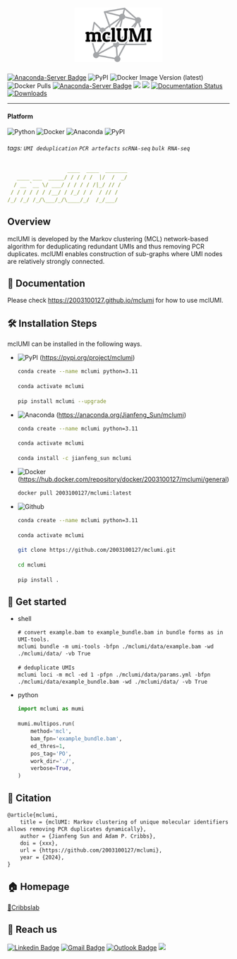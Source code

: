 <h1 align="center">
    <img src="https://github.com/2003100127/mclumi/blob/main/img/mclumi-logo-trans.png?raw=true" width="200" height="124">
    <br>
</h1>



[![Anaconda-Server Badge](https://anaconda.org/jianfeng_sun/mclumi/badges/latest_release_date.svg)](https://anaconda.org/jianfeng_sun/mclumi)
![PyPI](https://img.shields.io/pypi/v/mclumi?logo=PyPI)
![Docker Image Version (latest)](https://img.shields.io/docker/v/2003100127/mclumi)
![Docker Pulls](https://img.shields.io/docker/pulls/2003100127/mclumi)
[![Anaconda-Server Badge](https://anaconda.org/jianfeng_sun/mclumi/badges/version.svg)](https://anaconda.org/jianfeng_sun/mclumi)
![](https://img.shields.io/docker/automated/2003100127/mclumi.svg)
![](https://img.shields.io/github/stars/2003100127/mclumi?logo=GitHub&color=blue)
[![Documentation Status](https://readthedocs.org/projects/mclumi/badge/?version=latest)](https://mclumi.readthedocs.io/en/latest/?badge=latest)
[![Downloads](https://pepy.tech/badge/mclumi)](https://pepy.tech/project/mclumi)

<hr>

#### Platform

![Python](https://img.shields.io/badge/-Python-000?&logo=Python)
![Docker](https://img.shields.io/badge/-Docker-000?&logo=Docker)
![Anaconda](https://img.shields.io/badge/-Anaconda-000?&logo=Anaconda)
![PyPI](https://img.shields.io/badge/-PyPI-000?&logo=PyPI)

###### tags: `UMI deduplication` `PCR artefacts` `scRNA-seq` `bulk RNA-seq`

```yaml
                   ____  ____  _______
   ____ ___  _____/ / / / /  |/  /  _/
  / __ `__ \/ ___/ / / / / /|_/ // /  
 / / / / / / /__/ / /_/ / /  / // /   
/_/ /_/ /_/\___/_/\____/_/  /_/___/
```
## Overview
mclUMI is developed by the Markov clustering (MCL) network-based algorithm for deduplicating redundant UMIs and thus removing PCR duplicates. mclUMI enables construction of sub-graphs where UMI nodes are relatively strongly connected.

## 📔 Documentation
Please check https://2003100127.github.io/mclumi for how to use mclUMI.

## 🛠️ Installation Steps

mclUMI can be installed in the following ways.

* ![PyPI](https://img.shields.io/badge/-PyPI-000?&logo=PyPI) (https://pypi.org/project/mclumi)

  ```bash
  conda create --name mclumi python=3.11
      
  conda activate mclumi
  
  pip install mclumi --upgrade
  ```
  
* ![Anaconda](https://img.shields.io/badge/-Anaconda-000?&logo=Anaconda) (https://anaconda.org/Jianfeng_Sun/mclumi)

  ```bash
  conda create --name mclumi python=3.11
      
  conda activate mclumi
  
  conda install -c jianfeng_sun mclumi
  ```
  
* ![Docker](https://img.shields.io/badge/-Docker-000?&logo=Docker) (https://hub.docker.com/repository/docker/2003100127/mclumi/general)

  ```bash
  docker pull 2003100127/mclumi:latest
  ```

* ![Github](https://img.shields.io/badge/-Github-000?&logo=Github)

  ```bash
  conda create --name mclumi python=3.11
    
  conda activate mclumi
  
  git clone https://github.com/2003100127/mclumi.git
  
  cd mclumi
  
  pip install .
  ```

## 🚀 Get started



* shell

    ```wrap
    # convert example.bam to example_bundle.bam in bundle forms as in UMI-tools.
    mclumi bundle -m umi-tools -bfpn ./mclumi/data/example.bam -wd ./mclumi/data/ -vb True

    # deduplicate UMIs
    mclumi loci -m mcl -ed 1 -pfpn ./mclumi/data/params.yml -bfpn ./mclumi/data/example_bundle.bam -wd ./mclumi/data/ -vb True
    ```

* python

    ```python
    import mclumi as mumi

    mumi.multipos.run(
        method='mcl',
        bam_fpn='example_bundle.bam',
        ed_thres=1,
        pos_tag='PO',
        work_dir='./',
        verbose=True,
    )
    ```

## 📄 Citation
```angular2html
@article{mclumi,
    title = {mclUMI: Markov clustering of unique molecular identifiers allows removing PCR duplicates dynamically},
    author = {Jianfeng Sun and Adam P. Cribbs},
    doi = {xxx},
    url = {https://github.com/2003100127/mclumi},
    year = {2024},
}
```

## 🏠 Homepage
[📍Cribbslab](https://www.ndorms.ox.ac.uk/team/adam-cribbs) 

## 📧 Reach us
[![Linkedin Badge](https://img.shields.io/badge/-Jianfeng_Sun-blue?style=flat-square&logo=Linkedin&logoColor=white&link=https://www.linkedin.com/in/jianfeng-sun-2ba9b1132)](https://www.linkedin.com/in/jianfeng-sun-2ba9b1132) 
[![Gmail Badge](https://img.shields.io/badge/-jianfeng.sunmt@gmail.com-c14438?style=flat-square&logo=Gmail&logoColor=white&link=mailto:jianfeng.sunmt@gmail.com)](mailto:jianfeng.sunmt@gmail.com)
[![Outlook Badge](https://img.shields.io/badge/jianfeng.sun@ndorms.ox.ac.uk--000?style=social&logo=microsoft-outlook&logoColor=0078d4&link=mailto:jianfeng.sun@ndorms.ox.ac.uk)](mailto:jianfeng.sun@ndorms.ox.ac.uk)
<a href="https://twitter.com/Jianfeng_Sunny" ><img src="https://img.shields.io/twitter/follow/Jianfeng_Sunny.svg?style=social" /> </a>